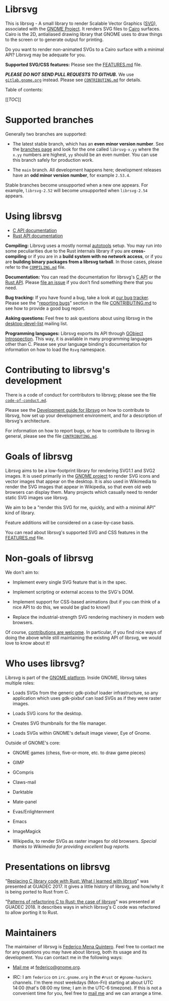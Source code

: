 # Librsvg

This is librsvg - A small library to render Scalable Vector Graphics
([SVG][svg]), associated with the [GNOME Project][gnome].  It renders
SVG files to [Cairo][cairo] surfaces.  Cairo is the 2D, antialiased
drawing library that GNOME uses to draw things to the screen or to
generate output for printing.

Do you want to render non-animated SVGs to a Cairo surface with a
minimal API?  Librsvg may be adequate for you.

**Supported SVG/CSS features:** Please see the [FEATURES.md](FEATURES.md) file.

***PLEASE DO NOT SEND PULL REQUESTS TO GITHUB.***  We use
[`gitlab.gnome.org`](https://gitlab.gnome.org/GNOME/librsvg) instead.
Please see [`CONTRIBUTING.md`][contributing] for details.

Table of contents:

[[_TOC_]]

# Supported branches

Generally two branches are supported:

* The latest stable branch, which has an **even minor version
  number**.  See the [branches
  page](https://gitlab.gnome.org/GNOME/librsvg/-/branches) and look
  for the one called `librsvg-x.yy` where the `x.yy` numbers are
  highest, `yy` should be an even number.  You can use this branch
  safely for production work.

* The `main` branch.  All development happens here; development
  releases have an **odd minor version number**, for example `2.53.4`.

Stable branches become unsupported when a new one appears.  For
example, `librsvg-2.52` will become unsupported when `librsvg-2.54`
appears.

# Using librsvg

* [C API documentation][c-docs]
* [Rust API documentation][rust-docs]

**Compiling:** Librsvg uses a mostly normal [autotools] setup.  You
may run into some peculiarities due to the Rust internals library if
you are **cross-compiling** or if you are in a **build system with no
network access**, or if you are **building binary packages from a
librsvg tarball**.  In those cases, please refer to the
[`COMPILING.md`][compiling] file.

**Documentation:** You can read the documentation for librsvg's [C
API][c-docs] or the [Rust API][rust-docs].  Please [file an
issue][reporting-bugs] if you don't find something there that you
need.

**Bug tracking:** If you have found a bug, take a look at [our bug
tracker][bugs].  Please see the "[reporting bugs][reporting-bugs]"
section in the file [CONTRIBUTING.md][contributing] to see how to
provide a good bug report.

**Asking questions:** Feel free to ask questions about using librsvg
in the [desktop-devel-list][d-d-l] mailing list.

**Programming languages:** Librsvg exports its API through [GObject
Introspection][gi].  This way, it is available in many programming
languages other than C.  Please see your language binding's
documentation for information on how to load the `Rsvg` namespace.

[c-docs]: https://gnome.pages.gitlab.gnome.org/librsvg/Rsvg-2.0/index.html
[rust-docs]: https://gnome.pages.gitlab.gnome.org/librsvg/doc/librsvg/index.html

# Contributing to librsvg's development

There is a code of conduct for contributors to librsvg; please see the
file [`code-of-conduct.md`][coc].

Please see the [Development guide for
librsvg](https://gnome.pages.gitlab.gnome.org/librsvg/devel-docs/index.html)
on how to contribute to librsvg, how set up your development
environment, and for a description of librsvg's architecture.

For information on how to report bugs, or how to contribute to librsvg
in general, please see the file [`CONTRIBUTING.md`][contributing].

# Goals of librsvg

Librsvg aims to be a low-footprint library for rendering SVG1.1 and SVG2 images.
It is used primarily in the [GNOME project](https://www.gnome.org) to
render SVG icons and vector images that appear on the desktop.  It is
also used in Wikimedia to render the SVG images that appear in
Wikipedia, so that even old web browsers can display them.  Many
projects which casually need to render static SVG images use librsvg.

We aim to be a "render this SVG for me, quickly, and with a minimal
API" kind of library.

Feature additions will be considered on a case-by-case basis.

You can read about librsvg's supported SVG and CSS features in the
[FEATURES.md](FEATURES.md) file.

# Non-goals of librsvg

We don't aim to:

* Implement every single SVG feature that is in the spec.

* Implement scripting or external access to the SVG's DOM.

* Implement support for CSS-based animations (but if you can think of
  a nice API to do this, we would be glad to know!)

* Replace the industrial-strength SVG rendering machinery in modern
  web browsers.

Of course, [contributions are welcome][contributing].  In particular,
if you find nice ways of doing the above while still maintaining the
existing API of librsvg, we would love to know about it!

# Who uses librsvg?

Librsvg is part of the [GNOME platform][platform].  Inside GNOME,
librsvg takes multiple roles:

* Loads SVGs from the generic gdk-pixbuf loader infrastructure, so any
  application which uses gdk-pixbuf can load SVGs as if they were
  raster images.

* Loads SVG icons for the desktop.

* Creates SVG thumbnails for the file manager.

* Loads SVGs within GNOME's default image viewer, Eye of Gnome.

Outside of GNOME's core:

* GNOME games (chess, five-or-more, etc. to draw game pieces)

* GIMP

* GCompris

* Claws-mail

* Darktable

* Mate-panel

* Evas/Enlightenment

* Emacs

* ImageMagick

* Wikipedia, to render SVGs as raster images for old browsers.
  *Special thanks to Wikimedia for providing excellent bug reports.*


# Presentations on librsvg

"[Replacing C library code with Rust: What I learned with
librsvg][guadec-presentation-1]" was presented at GUADEC 2017.  It gives
a little history of librsvg, and how/why it is being ported to Rust
from C.

"[Patterns of refactoring C to Rust: the case of
librsvg][guadec-presentation-2]" was presented at GUADEC 2018.  It
describes ways in which librsvg's C code was refactored to allow
porting it to Rust.


# Maintainers

The maintainer of librsvg is [Federico Mena Quintero][federico].  Feel
free to contact me for any questions you may have about librsvg, both
its usage and its development.  You can contact me in the following
ways:

* [Mail me][mail] at federico@gnome.org.

* IRC: I am `federico` on `irc.gnome.org` in the `#rust` or
  `#gnome-hackers` channels.  I'm there most weekdays (Mon-Fri)
  starting at about UTC 14:00 (that's 08:00 my time; I am in the UTC-6
  timezone).  If this is not a convenient time for you, feel free to
  [mail me][mail] and we can arrange a time.

[svg]: https://en.wikipedia.org/wiki/Scalable_Vector_Graphics
[gnome]: https://www.gnome.org/
[cairo]: https://www.cairographics.org/
[coc]: code-of-conduct.md
[autotools]: https://autotools.io/index.html
[compiling]: COMPILING.md
[mail]: mailto:federico@gnome.org
[bugs]: https://gitlab.gnome.org/GNOME/librsvg/issues
[gi]: https://wiki.gnome.org/Projects/GObjectIntrospection
[contributing]: CONTRIBUTING.md
[reporting-bugs]: CONTRIBUTING.md#reporting-bugs
[d-d-l]: https://mail.gnome.org/mailman/listinfo/desktop-devel-list
[federico]: https://people.gnome.org/~federico/
[platform]: https://developer.gnome.org/
[guadec-presentation-1]: https://people.gnome.org/~federico/blog/docs/fmq-porting-c-to-rust.pdf
[guadec-presentation-2]: https://people.gnome.org/~federico/blog/docs/fmq-refactoring-c-to-rust.pdf
